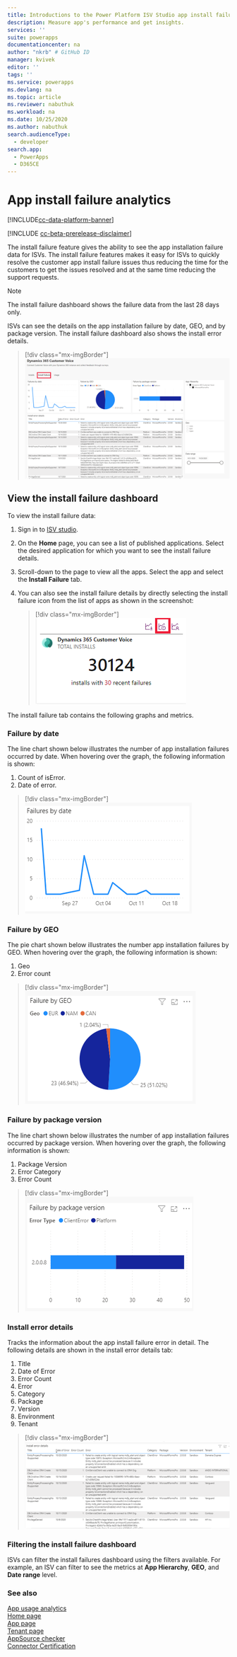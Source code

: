 ```yaml
---
title: Introductions to the Power Platform ISV Studio app install failure analytics| Microsoft Docs
description: Measure app's performance and get insights.
services: ''
suite: powerapps
documentationcenter: na
author: "nkrb" # GitHub ID
manager: kvivek
editor: ''
tags: ''
ms.service: powerapps
ms.devlang: na
ms.topic: article
ms.reviewer: nabuthuk
ms.workload: na
ms.date: 10/25/2020
ms.author: nabuthuk
search.audienceType: 
  - developer
search.app: 
  - PowerApps
  - D365CE
---
```


# App install failure analytics

[!INCLUDE[cc-data-platform-banner](../../includes/cc-data-platform-banner.md)]

[!INCLUDE [cc-beta-prerelease-disclaimer](../../includes/cc-beta-prerelease-disclaimer.md)]

The install failure feature gives the ability to see the  app installation failure data for ISVs. The install failure features makes it easy for ISVs to quickly resolve the customer app install failure issues thus reducing the time for the customers to get the issues resolved and at the same time reducing the support requests.

> [!NOTE]
> The install failure dashboard shows the failure data from the last 28 days only.

ISVs can see the details on the app installation failure by date, GEO, and by package version. The install failure dashboard also shows the install error details. 

> [!div class="mx-imgBorder"]
> ![Install failure dashboard](media/isv-install-failure-report.png "Install failure dashboard")
 
## View the install failure dashboard

To view the install failure data:

1. Sign in to [ISV studio](https://aka.ms/ISVStudio/).
1. On the **Home** page, you can see a list of published applications. Select the desired application for which you want to see the install failure details. 
1. Scroll-down to the page to view all the apps. Select the app and select the **Install Failure** tab.
1. You can also see the install failure details by directly selecting the install failure icon from the list of apps as shown in the screenshot:

   > [!div class="mx-imgBorder"]
   > ![Failure icon](media/isv-install-failure-icon.png "Failure icon")

The install failure tab contains the following graphs and metrics.

### Failure by date

The line chart shown below illustrates the number of app installation failures occurred by date. When hovering over the graph, the following information is shown:

 1. Count of isError. 
 1. Date of error.

> [!div class="mx-imgBorder"]
> ![Date](media/isv-failure-by-date.png "Date")

### Failure by GEO

The pie chart shown below illustrates the number app installation failures by GEO. When hovering over the graph, the following information is shown:

1. Geo 
1. Error count

> [!div class="mx-imgBorder"]
> ![Geo](media/isv-failure-by-geo.png "Geo")

### Failure by package version

The line chart shown below illustrates the number of app installation failures occurred by package version. When hovering over the graph, the following information is shown:

1. Package Version
1. Error Category
1. Error Count

> [!div class="mx-imgBorder"]
> ![Package version](media/isv-failure-by-package-version.png "Package version")

### Install error details

Tracks the information about the app install failure error in detail. The following details are shown in the install error details tab:

1. Title
1. Date of Error
1. Error Count
1. Error
1. Category
1. Package
1. Version
1. Environment
1. Tenant

> [!div class="mx-imgBorder"]
> ![Install error details](media/isv-install-error-details.png "Install error details")

### Filtering the install failure dashboard

ISVs can filter the install failures dashboard using the filters available. For example, an ISV can filter to see the metrics at **App Hierarchy**, **GEO**, and **Date range** level.   

### See also

[App usage analytics](isv-app-usage-analytics.md)<br/>
[Home page](isv-app-management-homepage.md)  
[App page](isv-app-management-apppage.md)<br/> 
[Tenant page](isv-app-management-tenantpage.md)<br/>
[AppSource checker](isv-app-management-appsource-checker.md)<br/>
[Connector Certification](isv-app-management-certification.md)
